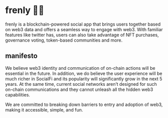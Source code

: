 # frenly 👀👀
frenly is a blockchain-powered social app that brings users together based on web3 data and offers a seamless way to engage with web3. With familiar features like twitter has, users can also take advantage of NFT purchases, governance voting, token-based communities and more.
## manifesto
We believe web3 identity and communication of on-chain actions will be essential in the future. In addition, we do believe the user experience will be much richer in SocialFi and its popularity will significantly grow in the next 5 years. At the same time, current social networks aren’t designed for such on-chain communications and they cannot unleash all the hidden web3 capabilities.

We are committed to breaking down barriers to entry and adoption of web3, making it accessible, simple, and fun.

